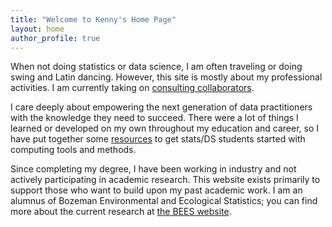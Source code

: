 ```yaml
---
title: "Welcome to Kenny's Home Page"
layout: home
author_profile: true
---
```



When not doing statistics or data science, I am often traveling or doing swing
and Latin dancing. However, this site is mostly about my professional
activities. I am currently taking on [consulting collaborators](consulting).

I care deeply about empowering the next generation of data practitioners with
the knowledge they need to succeed. There were a lot of things I learned or
developed on my own throughout my education and career, so I have put together
some [resources](computing) to get stats/DS students started with computing
tools and methods.

Since completing my degree, I have been working in industry and not actively
participating in academic research. This website exists primarily to support
those who want to build upon my past academic work. I am an alumnus of
Bozeman Environmental and Ecological Statistics; you can find more about the
current research at [the BEES website](https://bozemanenvrstat.github.io).
